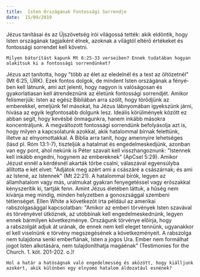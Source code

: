```yaml
---
title:  Isten Országának Fontossági Sorrendje
date:  15/09/2019
---
```


Jézus tanításai és az Újszövetség írói világossá tették: akik eldöntik, hogy Isten országának tagjaiként élnek, azoknak a világtól eltérõ értékeket és fontossági sorrendet kell követni.

`Milyen bátorítást kapunk Mt 6:25-33 verseiben? Ennek tudatában hogyan alakítsuk ki a fontossági sorrendünket?`

Jézus azt tanította, hogy "több az élet az eledelnél és a test az öltözetnél" (Mt 6:25, ÚRK). Ezek fontos dolgok, de mindent Isten országának a fényé­ben kell látnunk, ami azt jelenti, hogy nagyon is valóságosan és gyakorlatiasan kell átrendeznünk az életünk fontossági sorrendjét. Amikor felismerjük: Isten az egész Bibliában arra szólít, hogy törõdjünk az emberekkel, emeljünk fel másokat, ha Jézus lábnyomában igyekszünk járni, hívása az egyik legfontosabb dolgunk lesz. Ideális körülmények között ez abban segít, hogy kevésbé önmagunkra, hanem inkább másokra koncentráljunk. A megváltozott fontossági sorrendünk befolyásolja azt is, hogy milyen a kapcsolatunk azokkal, akik hatalommal bírnak felettünk, illetve az elnyomottakkal. A Biblia arra tanít, hogy amennyire lehetséges (lásd pl. Róm 13:1-7), tiszteljük a hatalmat és engedelmeskedjünk, azonban van egy pont, ahol nekünk is Péter szavait kell visszhangoznunk: "Istennek kell inkább engedni, hogynem az embereknek" (ApCsel 5:29). Amikor Jézust ennél a kérdésnél akarták tõrbe csalni, válaszával egyensúlyba állította e két elvet: "Adjátok meg azért ami a császáré a császárnak; és ami az Istené, az Istennek" (Mt 22:21). A hatalommal bírók, legyen az államhatalom vagy más, uralmukat gyakran fenyegetéssel vagy erõszakkal kényszerítik ki, tartják fenn. Amint Jézus életében láttuk, a hûség nem kívánja meg mindig, minden helyzetben a gonoszsággal szembeni tétlenséget. Ellen White a következõt írta például az amerikai rabszolgasággal kapcsolatban: "Amikor az emberi törvények Isten szavával és törvényével ütköznek, az utóbbinak kell engedelmeskednünk, legyen ennek bármilyen következménye. Országunk törvénye elõírja, hogy a rabszolgát adjuk át urának, de ennek nem kell eleget tennünk, ugyanakkor el kell viselnünk e törvény megszegésének a következményeit. A rabszolga nem tulajdona senki emberfiának, Isten a jogos Ura. Ember nem formálhat jogot Isten alkotására, nem tulajdoníthatja magáénak" (Testimonies for the Church. 1. köt. 201-202. o.)!

`Hol a határ a hatóságnak való engedelmesség és aközött, hogy kiálljunk azokért, akik különben egy elnyomó hatalom áldozatául esnének?`
